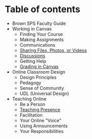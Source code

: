 # Table of contents

* Brown SPS Faculty Guide
* Working in Canvas
  * Finding Your Course
  * Making Assignments
  * Communications
  * [Sharing Files, Photos, or Videos](working-in-canvas/posting-files-or-photos.md)
  * [Discussions](working-in-canvas/discussions.md)
  * Getting Help
  * [Grading in Canvas](working-in-canvas/grading-in-canvas.md)
* Online Classroom Design
  * Design Principles
  * Pedagogy
  * Sense of Community
  * UDL \(Universal Design\)
* Teaching Online
  * Be a Person
  * [Teaching Presence](untitled/establishing-presence.md)
  * Facilitation
  * Your Online "Voice"
  * Using Announcements
  * Your Responsibilities

